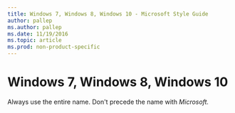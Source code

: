 ```yaml
---
title: Windows 7, Windows 8, Windows 10 - Microsoft Style Guide
author: pallep
ms.author: pallep
ms.date: 11/19/2016
ms.topic: article
ms.prod: non-product-specific
---
```


# Windows 7, Windows 8, Windows 10

Always use the entire name. Don't precede the name with *Microsoft.*
